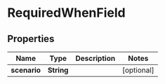 

# RequiredWhenField


## Properties

| Name | Type | Description | Notes |
|------------ | ------------- | ------------- | -------------|
|**scenario** | **String** |  |  [optional] |




